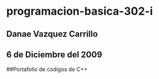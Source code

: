 # programacion-basica-302-i
## Danae Vazquez Carrillo
## 6 de Diciembre del 2009
##Portafolio de codigos de C++
